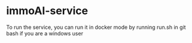 # immoAI-service

To run the service, you can run it in docker mode by running run.sh in git bash if you are a windows user
